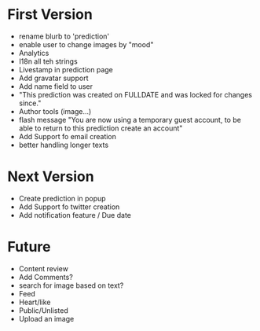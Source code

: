 # First Version
* rename blurb to 'prediction'
* enable user to change images by "mood"
* Analytics
* I18n all teh strings
* Livestamp in prediction page
* Add gravatar support
* Add name field to user
* "This prediction was created on FULLDATE and was locked for changes since."
* Author tools (image...)
* flash message "You are now using a temporary guest account, to be able to return to this prediction create an account"
* Add Support fo email creation
* better handling longer texts

# Next Version
* Create prediction in popup
* Add Support fo twitter creation
* Add notification feature / Due date

# Future
* Content review
* Add Comments?
* search for image based on text?
* Feed
* Heart/like
* Public/Unlisted
* Upload an image
